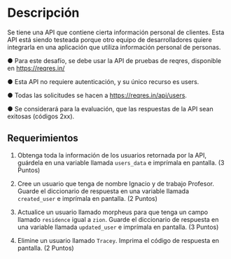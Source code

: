 # Descripción
Se tiene una API que contiene cierta información personal de clientes. Esta API está siendo
testeada porque otro equipo de desarrolladores quiere integrarla en una aplicación que utiliza
información personal de personas.


● Para este desafío, se debe usar la API de pruebas de reqres, disponible en
https://reqres.in/


● Esta API no requiere autenticación, y su único recurso es users.


● Todas las solicitudes se hacen a https://reqres.in/api/users.


● Se considerará para la evaluación, que las respuestas de la API sean exitosas (códigos 2xx).


## Requerimientos
1. Obtenga toda la información de los usuarios retornada por la API, guárdela en una
variable llamada ``` users_data ``` e imprímala en pantalla.
(3 Puntos)


2. Cree un usuario que tenga de nombre Ignacio y de trabajo Profesor. Guarde el
diccionario de respuesta en una variable llamada ``` created_user ``` e imprímala en
pantalla.
(2 Puntos)


3. Actualice un usuario llamado morpheus para que tenga un campo llamado ``` residence ```
igual a ``` zion ```. Guarde el diccionario de respuesta en una variable llamada
``` updated_user ``` e imprímala en pantalla.
(3 Puntos)


4. Elimine un usuario llamado ``` Tracey ```. Imprima el código de respuesta en pantalla.
(2 Puntos)